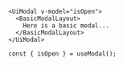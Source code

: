 ```vue-template
<UiModal v-model="isOpen">
  <BasicModalLayout>
    Here is a basic modal...
  </BasicModalLayout>
</UiModal>
```

```vue-script
const { isOpen } = useModal();
```

